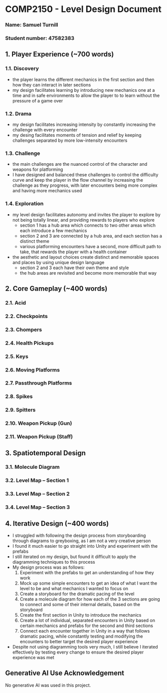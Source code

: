 # COMP2150  - Level Design Document
### Name: Samuel Turnill
### Student number: 47582383

<!--![This is the alt text for an image!](DocImages/exampleimage.png)-->
<!-- word count before my writing: ~600, therefore the word count at the end should be ~2100-->

## 1. Player Experience (~700 words)
<!-- Outline and justify how your level design facilitates the core player experience goals outlined in the assignment spec. Each section should be supported by specific examples and screenshots of your game encounters that highlight design choices made to facilitate that particular experience. -->

### 1.1. Discovery
<!-- What does the player learn? How does your encounter and broader level design facilitate learning in a way that follows good design practice? -->
- the player learns the different mechanics in the first section and then how they can interact in later sections
- my design facilitates learning by introducing new mechanics one at a time and in safe environments to allow the player to to learn without the pressure of a game over

### 1.2. Drama
<!-- What is the intensity curve? How does your design facilitate increasing yet modulating intensity, with moments of tension and relief?  -->
- my design facilitates increasing intensity by constantly increasing the challenge with every encounter
- my desing facilitates moments of tension and relief by keeping challenges separated by more low-intensity encounters

### 1.3. Challenge
<!-- What are the main challenges? How have you designed and balanced these challenges to control the difficulty curve and keep the player in the flow channel? -->
- the main challenges are the nuanced control of the character and weapons for platforming
- I have designed and balanced these challenges to control the difficulty curve and keep the player in the flow channel by increasing the challenge as they progress, with later encounters being more complex and having more mechanics used

### 1.4. Exploration
<!-- How does your level design facilitate autonomy and invite the player to explore? How do your aesthetic and layout choices create distinct and memorable spaces and/or places? -->
- my level design facilitates autonomy and invites the player to explore by not being totally linear, and providing rewards to players who explore 
    - section 1 has a hub area which connects to two other areas which each introduce a few mechanics
    - section 2 and 3 are connected by a hub area, and each section has a distinct theme
    - various platforming encounters have a second, more difficult path to take, that rewards the player with a health container
- the aesthetic and layout choices create distinct and memorable spaces and places by using unique design language
    - section 2 and 3 each have their own theme and style
    - the hub areas are revisited and become more memorable that way

## 2. Core Gameplay (~400 words)
<!-- A section on Core Gameplay, where storyboards are used to outline how you introduce the player to each of the required gameplay elements in the first section of the game. Storyboards should follow the format provided in lectures. -->

<!-- Storyboards can be combined when multiple mechanics are introduced within a single encounter. Each section should include a sentence or two to briefly justify why you chose to introduce the mechanic/s to the player in that sequence.

You should restructure the headings below to match the order they appear in your level. -->

### 2.1. Acid

### 2.2. Checkpoints

### 2.3. Chompers

### 2.4. Health Pickups

### 2.5. Keys

### 2.6. Moving Platforms

### 2.7. Passthrough Platforms

### 2.8. Spikes

### 2.9. Spitters

### 2.10. Weapon Pickup (Gun)

### 2.11. Weapon Pickup (Staff)

## 3. Spatiotemporal Design
<!-- A section on Spatiotemporal Design, which includes your molecule diagram and annotated level maps (one for each main section of your level). These diagrams may be made digitally or by hand, but must not be created from screenshots of your game. The annotated level maps should show the structure you intend to build, included game elements, and the path the player is expected to take through the level. Examples of these diagrams are included in the level design lectures.

No additional words are necessary for this section (any words should only be within your images/diagrams). -->
 
### 3.1. Molecule Diagram

### 3.2. Level Map – Section 1

### 3.3. Level Map – Section 2

### 3.4. Level Map – Section 3

## 4. Iterative Design (~400 words)
<!-- Reflect on how iterative design helped to improve your level. Additional prototypes and design artefacts should be included to demonstrate that you followed an iterative design process (e.g. pictures of paper prototypes, early grey-boxed maps, additional storyboards of later gameplay sequences, etc.). You can also use this section to justify design changes made in Unity after you drew your level design maps shown in section 3. 

You should conclude by highlighting a specific example of an encounter, or another aspect of your level design, that could be improved through further iterative design. -->
- I struggled with following the design process from storyboarding through diagrams to greyboxing, as I am not a very creative person
- I found it much easier to go straight into Unity and experiment with the prefabs 
- I still iterated on my design, but found it difficult to apply the diagramming techniques to this process
- My design process was as follows:
    1. Experiment with the prefabs to get an understanding of how they work
    2. Mock up some simple encounters to get an idea of what I want the level to be and what mechanics I wanted to focus on
    3. Create a storyboard for the dramatic pacing of the level
    4. Create a molecule diagram for how each of the 3 sections are going to connect and some of their internal details, based on the storyboard
    5. Create the first section in Unity to introduce the mechanics
    6. Create a lot of individual, separated encounters in Unity based on certain mechanics and prefabs for the second and third sections
    7. Connect each encounter together in Unity in a way that follows dramatic pacing, while constantly testing and modifying the encounters to better target the desired player experience
- Despite not using diagramming tools very much, I still believe I iterated effectively by testing every change to ensure the desired player experience was met


## Generative AI Use Acknowledgement

No generative AI was used in this project.
<!-- 
Use the below table to indicate any Generative AI or writing assistance tools used in creating your document. Please be honest and thorough in your reporting, as this will allow us to give you the marks you have earnt. Place any drafts or other evidence inside this repository. This form and related evidence do not count to your word count.
An example has been included. Please replace this with any actual tools, and add more as necessary. -->

